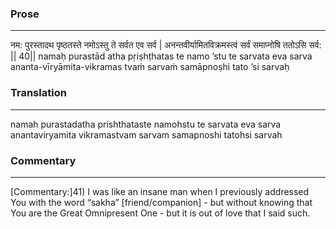 ### Prose 
 --- 
नम: पुरस्तादथ पृष्ठतस्ते
नमोऽस्तु ते सर्वत एव सर्व |
अनन्तवीर्यामितविक्रमस्त्वं
सर्वं समाप्नोषि ततोऽसि सर्व: || 40||
namaḥ purastād atha pṛiṣhṭhatas te
namo ’stu te sarvata eva sarva
ananta-vīryāmita-vikramas tvaṁ
sarvaṁ samāpnoṣhi tato ’si sarvaḥ

### Translation 
 --- 
namah purastadatha prishthataste namohstu te sarvata eva sarva anantaviryamita vikramastvam sarvam samapnoshi tatohsi sarvah

### Commentary 
 --- 
[Commentary:]41) I was like an insane man when I previously addressed You with the word “sakha” [friend/companion] - but without knowing that You are the Great Omnipresent One - but it is out of love that I said such.